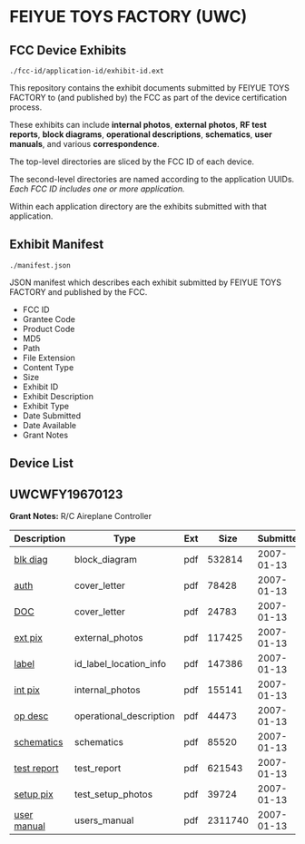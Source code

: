 # FEIYUE TOYS FACTORY (UWC)
## FCC Device Exhibits

```
./fcc-id/application-id/exhibit-id.ext
```

This repository contains the exhibit documents submitted by FEIYUE TOYS FACTORY to (and published by) the FCC as part of the device certification process.

These exhibits can include **internal photos**, **external photos**, **RF test reports**, **block diagrams**, **operational descriptions**, **schematics**, **user manuals**, and various **correspondence**.

The top-level directories are sliced by the FCC ID of each device.

The second-level directories are named according to the application UUIDs. *Each FCC ID includes one or more application.*

Within each application directory are the exhibits submitted with that application. 

## Exhibit Manifest

```
./manifest.json
```

JSON manifest which describes each exhibit submitted by FEIYUE TOYS FACTORY and published by the FCC.

- FCC ID
- Grantee Code
- Product Code
- MD5
- Path
- File Extension
- Content Type
- Size
- Exhibit ID
- Exhibit Description
- Exhibit Type
- Date Submitted
- Date Available
- Grant Notes

## Device List
## UWCWFY19670123
**Grant Notes:** R/C Aireplane Controller

| Description | Type | Ext | Size | Submitted | Available |
| ----------- | ---- | --- | ---- | --------- | --------- |
| [blk diag](UWCWFY19670123/5ec1a86e9b2f05b7041642835da2fb63/746946.pdf) | block_diagram | pdf | 532814 | 2007-01-13 | 2007-01-14 |
| [auth](UWCWFY19670123/5ec1a86e9b2f05b7041642835da2fb63/746944.pdf) | cover_letter | pdf | 78428 | 2007-01-13 | 2007-01-14 |
| [DOC](UWCWFY19670123/5ec1a86e9b2f05b7041642835da2fb63/746945.pdf) | cover_letter | pdf | 24783 | 2007-01-13 | 2007-01-14 |
| [ext pix](UWCWFY19670123/5ec1a86e9b2f05b7041642835da2fb63/746947.pdf) | external_photos | pdf | 117425 | 2007-01-13 | 2007-01-14 |
| [label](UWCWFY19670123/5ec1a86e9b2f05b7041642835da2fb63/746949.pdf) | id_label_location_info | pdf | 147386 | 2007-01-13 | 2007-01-14 |
| [int pix](UWCWFY19670123/5ec1a86e9b2f05b7041642835da2fb63/746948.pdf) | internal_photos | pdf | 155141 | 2007-01-13 | 2007-01-14 |
| [op desc](UWCWFY19670123/5ec1a86e9b2f05b7041642835da2fb63/746950.pdf) | operational_description | pdf | 44473 | 2007-01-13 | 2007-01-14 |
| [schematics](UWCWFY19670123/5ec1a86e9b2f05b7041642835da2fb63/746951.pdf) | schematics | pdf | 85520 | 2007-01-13 | 2007-01-14 |
| [test report](UWCWFY19670123/5ec1a86e9b2f05b7041642835da2fb63/746952.pdf) | test_report | pdf | 621543 | 2007-01-13 | 2007-01-14 |
| [setup pix](UWCWFY19670123/5ec1a86e9b2f05b7041642835da2fb63/746953.pdf) | test_setup_photos | pdf | 39724 | 2007-01-13 | 2007-01-14 |
| [user manual](UWCWFY19670123/5ec1a86e9b2f05b7041642835da2fb63/746954.pdf) | users_manual | pdf | 2311740 | 2007-01-13 | 2007-01-14 |
